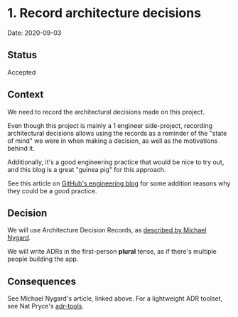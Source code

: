 # 1. Record architecture decisions

Date: 2020-09-03

## Status

Accepted

## Context

We need to record the architectural decisions made on this project.

Even though this project is mainly a 1 engineer side-project, recording architectural decisions allows using the records as a reminder of the "state of mind" we were in when making a decision, as well as the motivations behind it.

Additionally, it's a good engineering practice that would be nice to try out, and this blog is a great "guinea pig" for this approach.

See this article on [GitHub's engineering blog](https://github.blog/2020-08-13-why-write-adrs/) for some addition reasons why they could be a good practice.

## Decision

We will use Architecture Decision Records, as [described by Michael Nygard](http://thinkrelevance.com/blog/2011/11/15/documenting-architecture-decisions).

We will write ADRs in the first-person **plural** tense, as if there's multiple people building the app.

## Consequences

See Michael Nygard's article, linked above. For a lightweight ADR toolset, see Nat Pryce's [adr-tools](https://github.com/npryce/adr-tools).
